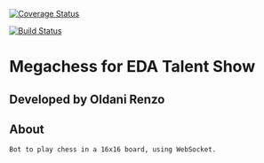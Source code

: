 [![Coverage Status](https://coveralls.io/repos/github/oldanirenzo/Megachess-Eventbrite/badge.svg?branch=master)](https://coveralls.io/github/oldanirenzo/Megachess-Eventbrite?branch=master)

[![Build Status](https://travis-ci.com/oldanirenzo/Megachess-Eventbrite.svg?branch=master)](https://travis-ci.com/oldanirenzo/Megachess-Eventbrite)

# Megachess for EDA Talent Show

## Developed by Oldani Renzo

## About

    Bot to play chess in a 16x16 board, using WebSocket.
